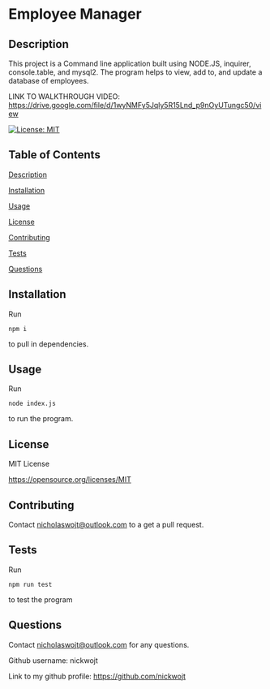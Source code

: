 # Employee Manager

## Description

This project is a Command line application built using NODE.JS, inquirer, console.table, and mysql2. The program helps to view, add to, and update a database of employees. 


LINK TO WALKTHROUGH VIDEO: https://drive.google.com/file/d/1wyNMFy5Jqly5R15Lnd_p9nOyUTungc50/view

[![License: MIT](https://img.shields.io/badge/License-MIT-yellow.svg)](https://opensource.org/licenses/MIT)

## Table of Contents

[Description](#description)

[Installation](#installation)

[Usage](#usage)

[License](#license)

[Contributing](#contributing)

[Tests](#tests)

[Questions](#questions)

## Installation

Run

    npm i

to pull in dependencies.

## Usage

Run

    node index.js

to run the program.

## License
    
MIT License 
    
https://opensource.org/licenses/MIT

## Contributing

Contact nicholaswojt@outlook.com to a get a pull request.

## Tests

Run

    npm run test

to test the program

## Questions

Contact nicholaswojt@outlook.com for any questions.

Github username: nickwojt

Link to my github profile: https://github.com/nickwojt


